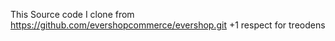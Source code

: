 This Source code I clone from https://github.com/evershopcommerce/evershop.git
+1 respect for treodens


